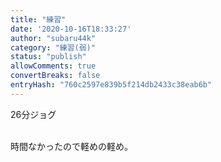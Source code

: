 ```yaml
---
title: "練習"
date: '2020-10-16T18:33:27'
author: "subaru44k"
category: "練習(弱)"
status: "publish"
allowComments: true
convertBreaks: false
entryHash: "760c2597e839b5f214db2433c38eab6b"
---
```

26分ジョグ<div><br></div><div>時間なかったので軽めの軽め。</div>
